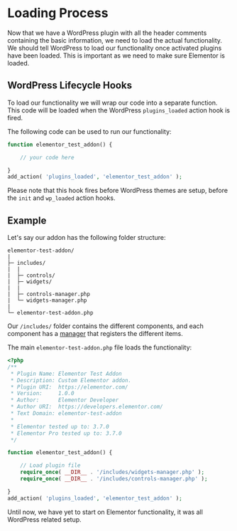 # Loading Process

<Badge type="tip" vertical="top" text="Elementor Core" /> <Badge type="warning" vertical="top" text="Basic" />

Now that we have a WordPress plugin with all the header comments containing the basic information, we need to load the actual functionality. We should tell WordPress to load our functionality once activated plugins have been loaded. This is important as we need to make sure Elementor is loaded.

## WordPress Lifecycle Hooks

To load our functionality we will wrap our code into a separate function. This code will be loaded when the WordPress `plugins_loaded` action hook is fired.

The following code can be used to run our functionality:

```php
function elementor_test_addon() {

	// your code here

}
add_action( 'plugins_loaded', 'elementor_test_addon' );
```

Please note that this hook fires before WordPress themes are setup, before the `init` and `wp_loaded` action hooks.

## Example

Let's say our addon has the following folder structure:

```
elementor-test-addon/
|
├─ includes/
|  |
|  ├─ controls/
|  ├─ widgets/
|  |
|  ├─ controls-manager.php
|  └─ widgets-manager.php
|
└─ elementor-test-addon.php
```

Our `/includes/` folder contains the different components, and each component has a [manager](./../managers/) that registers the different items.

The main `elementor-test-addon.php` file loads the functionality:

```php
<?php
/**
 * Plugin Name: Elementor Test Addon
 * Description: Custom Elementor addon.
 * Plugin URI:  https://elementor.com/
 * Version:     1.0.0
 * Author:      Elementor Developer
 * Author URI:  https://developers.elementor.com/
 * Text Domain: elementor-test-addon
 * 
 * Elementor tested up to: 3.7.0
 * Elementor Pro tested up to: 3.7.0
 */

function elementor_test_addon() {

	// Load plugin file
	require_once( __DIR__ . '/includes/widgets-manager.php' );
	require_once( __DIR__ . '/includes/controls-manager.php' );

}
add_action( 'plugins_loaded', 'elementor_test_addon' );
```

Until now, we have yet to start on Elementor functionality, it was all WordPress related setup.
